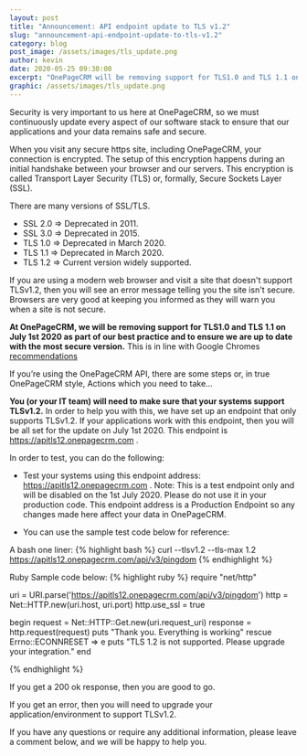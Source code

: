 ```yaml
---
layout: post
title: "Announcement: API endpoint update to TLS v1.2"
slug: "announcement-api-endpoint-update-to-tls-v1.2"
category: blog
post_image: /assets/images/tls_update.png
author: kevin
date: 2020-05-25 09:30:00
excerpt: "OnePageCRM will be removing support for TLS1.0 and TLS 1.1 on the 1st July. Please review as you will be required to update if you are using the OnePageCRM API."
graphic: /assets/images/tls_update.png
---
```


Security is very important to us here at OnePageCRM, so we must continuously update every aspect of our software stack to ensure that our applications and your data remains safe and secure.

When you visit any secure https site, including OnePageCRM, your connection is encrypted. The setup of this encryption happens during an initial handshake between your browser and our servers. This encryption is called Transport Layer Security (TLS) or, formally, Secure Sockets Layer (SSL).

There are many versions of SSL/TLS.

* SSL 2.0 => Deprecated in 2011.
* SSL 3.0 => Deprecated in 2015.
* TLS 1.0 => Deprecated in March 2020.
* TLS 1.1 => Deprecated in March 2020.
* TLS 1.2 => Current version widely supported.

If you are using a modern web browser and visit a site that doesn't support TLSv1.2, then you will see an error message telling you the site isn't secure. Browsers are very good at keeping you informed as they will warn you when a site is not secure.

<b>At OnePageCRM, we will be removing support for TLS1.0 and TLS 1.1 on July 1st 2020 as part of our best practice and to ensure we are up to date with the most secure version.</b> This is in line with Google Chromes <a href="https://security.googleblog.com/2018/10/modernizing-transport-security.html" target="_blank">recommendations </a>   


If you’re using the OnePageCRM API, there are some steps or, in true OnePageCRM style, Actions which you need to take…

<b>You (or your IT team) will need to make sure that your systems support TLSv1.2.</b> In order to help you with this, we have set up an endpoint that only supports TLSv1.2. If your applications work with this endpoint, then you will be all set for the update on July 1st 2020. This endpoint is <a href="https://apitls12.onepagecrm.com" target="_blank">https://apitls12.onepagecrm.com </a>.

In order to test, you can do the following:

* Test your systems using this endpoint address: <a href="https://apitls12.onepagecrm.com" target="_blank">https://apitls12.onepagecrm.com </a>.
Note: This is a test endpoint only and will be disabled on the 1st July 2020. Please  do not use it in your production code. This endpoint address is a Production Endpoint so any changes made here affect your data in OnePageCRM.

* You can use the sample test code below for reference:

A bash one liner: 
{% highlight bash %}
curl --tlsv1.2 --tls-max 1.2 https://apitls12.onepagecrm.com/api/v3/pingdom
{% endhighlight %}

Ruby Sample code below:
{% highlight ruby %}
require "net/http"

uri = URI.parse('https://apitls12.onepagecrm.com/api/v3/pingdom')
http = Net::HTTP.new(uri.host, uri.port)
http.use_ssl = true

begin
    request = Net::HTTP::Get.new(uri.request_uri)
    response = http.request(request)
    puts "Thank you. Everything is working"
rescue Errno::ECONNRESET => e
    puts "TLS 1.2 is not supported. Please upgrade your integration."
end

{% endhighlight %}

If you get a 200 ok response, then you are good to go.

If you get an error, then you will need to upgrade your application/environment to support TLSv1.2.

If you have any questions or require any additional information, please leave a comment below, and we will be happy to help you.


